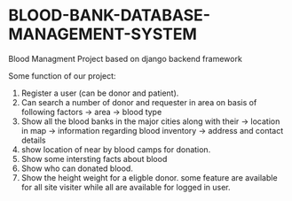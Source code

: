 # BLOOD-BANK-DATABASE-MANAGEMENT-SYSTEM
Blood Managment Project based on django backend framework

Some function of our project:
1) Register a user (can be donor and patient).
2) Can search a number of donor and requester in area on basis of following factors
-> area
-> blood type
3) Show all the blood banks in the major cities along with their
-> location in map
-> information regarding blood inventory
-> address and contact details
4) show location of near by blood camps for donation.
5) Show some intersting facts about blood
6) Show who can donated blood.
7) Show the height weight for a eligble donor.
some feature are available for all site visiter while all are available for logged in user.
